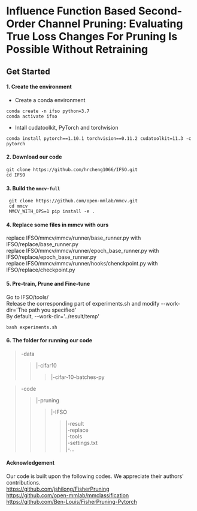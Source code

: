 # Influence Function Based Second-Order Channel Pruning: Evaluating True Loss Changes For Pruning Is Possible Without Retraining

## Get Started
#### 1. Create the environment
* Create a conda environment
```shell
conda create -n ifso python=3.7
conda activate ifso
```

* Intall cudatoolkit, PyTorch and torchvision
```shell
conda install pytorch==1.10.1 torchvision==0.11.2 cudatoolkit=11.3 -c pytorch
```
#### 2. Download our code
```shell
git clone https://github.com/hrcheng1066/IFSO.git
cd IFSO
```
#### 3. Build the ``mmcv-full``
```shell
 git clone https://github.com/open-mmlab/mmcv.git
 cd mmcv
 MMCV_WITH_OPS=1 pip install -e .
```
#### 4. Replace some files in mmcv with ours
replace IFSO/mmcv/mmcv/runner/base_runner.py with IFSO/replace/base_runner.py  
replace IFSO/mmcv/mmcv/runner/epoch_base_runner.py with IFSO/replace/epoch_base_runner.py  
replace IFSO/mmcv/mmcv/runner/hooks/chenckpoint.py with IFSO/replace/checkpoint.py  


#### 5. Pre-train, Prune and Fine-tune
Go to IFSO/tools/  
Release the corresponding part of experiments.sh and modify --work-dir='The path you specified'  
By default, --work-dir='../result/temp'  
```shell
bash experiments.sh
```

#### 6. The folder for running our code
>-data  
>>|-cifar10  
>>>|-cifar-10-batches-py   

>-code  
>>|-pruning  
>>>|-IFSO  
>>>>|-result  
>>>>|-replace  
>>>>|-tools  
>>>>|-settings.txt  
>>>>|-...  

#### Acknowledgement
Our code is built upon the following codes. We appreciate their authors' contributions.  
https://github.com/jshilong/FisherPruning  
https://github.com/open-mmlab/mmclassification  
https://github.com/Ben-Louis/FisherPruning-Pytorch


